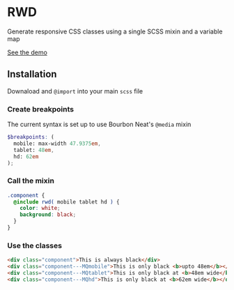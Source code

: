 # RWD
Generate responsive CSS classes using a single SCSS mixin and a variable map

[See the demo](http://codepen.io/anon/embed/Qydewy?slug-hash=Qydewy&default-tab=result)

## Installation
Downaload and `@import` into your main `scss` file

### Create breakpoints
The current syntax is set up to use Bourbon Neat's `@media` mixin
```scss
$breakpoints: (
  mobile: max-width 47.9375em,
  tablet: 48em,
  hd: 62em
);
```

### Call the mixin
```scss
.component {
  @include rwd( mobile tablet hd ) {
    color: white;
    background: black;
  }
}
```

### Use the classes
```html
<div class="component">This is always black</div>
<div class="component---MQmobile">This is only black <b>upto 48em</b></div>
<div class="component---MQtablet">This is only black at <b>48em wide</b></div>
<div class="component---MQhd">This is only black at <b>62em wide</b></div>
```
